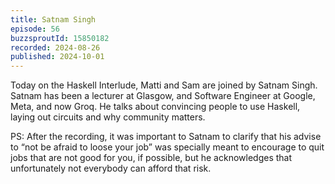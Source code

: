 ```yaml
---
title: Satnam Singh
episode: 56
buzzsproutId: 15850182
recorded: 2024-08-26
published: 2024-10-01
---
```

Today on the Haskell Interlude, Matti and Sam are joined by Satnam Singh. Satnam has been a lecturer at Glasgow, and Software Engineer at Google, Meta, and now Groq. He talks about convincing people to use Haskell, laying out circuits and why community matters.

PS: After the recording, it was important to Satnam to clarify that his advise to “not be afraid to loose your job” was specially meant to encourage to quit jobs that are not good for you, if possible, but he acknowledges that unfortunately not everybody can afford that risk.
